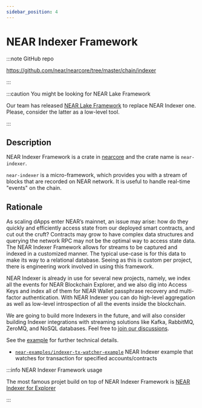 ```yaml
---
sidebar_position: 4
---
```


# NEAR Indexer Framework

:::note GitHub repo

https://github.com/near/nearcore/tree/master/chain/indexer

:::


:::caution You might be looking for NEAR Lake Framework

Our team has released [NEAR Lake Framework](./near-lake-framework) to replace NEAR Indexer one. Please, consider the latter as a low-level tool. 

:::


## Description

NEAR Indexer Framework is a crate in [nearcore](https://github.com/near/nearcore) and the crate name is `near-indexer`.

`near-indexer` is a micro-framework, which provides you with a stream of blocks that are recorded on NEAR network. It is useful to handle real-time "events" on the chain.

## Rationale

As scaling dApps enter NEAR’s mainnet, an issue may arise: how do they quickly and efficiently access state from our deployed smart contracts, and cut out the cruft? Contracts may grow to have complex data structures and querying the network RPC may not be the optimal way to access state data. The NEAR Indexer Framework allows for streams to be captured and indexed in a customized manner. The typical use-case is for this data to make its way to a relational database. Seeing as this is custom per project, there is engineering work involved in using this framework.

NEAR Indexer is already in use for several new projects, namely, we index all the events for NEAR Blockchain Explorer, and we also dig into Access Keys and index all of them for NEAR Wallet passphrase recovery and multi-factor authentication. With NEAR Indexer you can do high-level aggregation as well as low-level introspection of all the events inside the blockchain.

We are going to build more Indexers in the future, and will also consider building Indexer integrations with streaming solutions like Kafka, RabbitMQ, ZeroMQ, and NoSQL databases. Feel free to [join our discussions](https://github.com/nearprotocol/nearcore/issues/2996).

See the [example](https://github.com/nearprotocol/nearcore/tree/master/tools/indexer/example) for further technical details.

- [`near-examples/indexer-tx-watcher-example`](https://github.com/near-examples/indexer-tx-watcher-example) NEAR Indexer example that watches for transaction for specified accounts/contracts

:::info NEAR Indexer Framework usage

The most famous projet build on top of NEAR Indexer Framework is [NEAR Indexer for Explorer](./near-indexer-for-explorer)

:::
